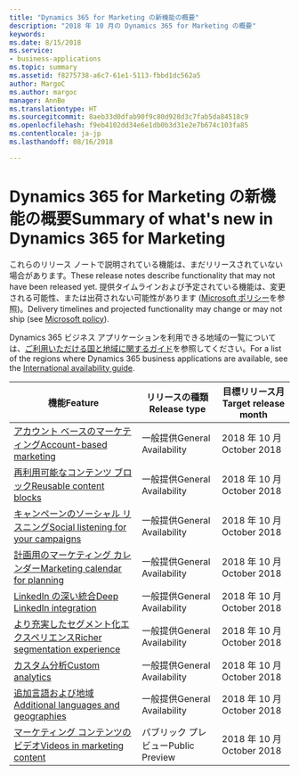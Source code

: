 ```yaml
---
title: "Dynamics 365 for Marketing の新機能の概要"
description: "2018 年 10 月の Dynamics 365 for Marketing の概要"
keywords: 
ms.date: 8/15/2018
ms.service:
- business-applications
ms.topic: summary
ms.assetid: f8275738-a6c7-61e1-5113-fbbd1dc562a5
author: MargoC
ms.author: margoc
manager: AnnBe
ms.translationtype: HT
ms.sourcegitcommit: 8aeb33d0dfab90f9c80d928d3c7fab5da84518c9
ms.openlocfilehash: f9eb4102dd34e6e1db0b3d31e2e7b674c103fa85
ms.contentlocale: ja-jp
ms.lasthandoff: 08/16/2018

---
```


# <a name="summary-of-whats-new-in-dynamics-365-for-marketing"></a><span data-ttu-id="6184f-103">Dynamics 365 for Marketing の新機能の概要</span><span class="sxs-lookup"><span data-stu-id="6184f-103">Summary of what's new in Dynamics 365 for Marketing</span></span>

<span data-ttu-id="6184f-104">これらのリリース ノートで説明されている機能は、まだリリースされていない場合があります。</span><span class="sxs-lookup"><span data-stu-id="6184f-104">These release notes describe functionality that may not have been released yet.</span></span> <span data-ttu-id="6184f-105">提供タイムラインおよび予定されている機能は、変更される可能性、または出荷されない可能性があります ([Microsoft ポリシー](https://go.microsoft.com/fwlink/p/?linkid=2007332)を参照)。</span><span class="sxs-lookup"><span data-stu-id="6184f-105">Delivery timelines and projected functionality may change or may not ship (see [Microsoft policy](https://go.microsoft.com/fwlink/p/?linkid=2007332)).</span></span>

<span data-ttu-id="6184f-106">Dynamics 365 ビジネス アプリケーションを利用できる地域の一覧については、[ご利用いただける国と地域に関するガイド](https://aka.ms/dynamics_365_international_availability_deck)を参照してください。</span><span class="sxs-lookup"><span data-stu-id="6184f-106">For a list of the regions where Dynamics 365 business applications are available, see the [International availability guide](https://aka.ms/dynamics_365_international_availability_deck).</span></span> 

| <span data-ttu-id="6184f-107">機能</span><span class="sxs-lookup"><span data-stu-id="6184f-107">Feature</span></span>                                                               | <span data-ttu-id="6184f-108">リリースの種類</span><span class="sxs-lookup"><span data-stu-id="6184f-108">Release type</span></span>                     | <span data-ttu-id="6184f-109">目標リリース月</span><span class="sxs-lookup"><span data-stu-id="6184f-109">Target release month</span></span>  |
|-----------------------------------------------------------------------|----------------------------------|-----------------------|
| [<span data-ttu-id="6184f-110">アカウント ベースのマーケティング</span><span class="sxs-lookup"><span data-stu-id="6184f-110">Account-based marketing</span></span>](account-based-marketing.md)                 | <span data-ttu-id="6184f-111">一般提供</span><span class="sxs-lookup"><span data-stu-id="6184f-111">General Availability</span></span>             | <span data-ttu-id="6184f-112">2018 年 10 月</span><span class="sxs-lookup"><span data-stu-id="6184f-112">October 2018</span></span>          |
| [<span data-ttu-id="6184f-113">再利用可能なコンテンツ ブロック</span><span class="sxs-lookup"><span data-stu-id="6184f-113">Reusable content blocks</span></span>](reusable-content-blocks.md)                 | <span data-ttu-id="6184f-114">一般提供</span><span class="sxs-lookup"><span data-stu-id="6184f-114">General Availability</span></span>             | <span data-ttu-id="6184f-115">2018 年 10 月</span><span class="sxs-lookup"><span data-stu-id="6184f-115">October 2018</span></span>          |
| [<span data-ttu-id="6184f-116">キャンペーンのソーシャル リスニング</span><span class="sxs-lookup"><span data-stu-id="6184f-116">Social listening for your campaigns</span></span>](social-listening-campaigns.md)  | <span data-ttu-id="6184f-117">一般提供</span><span class="sxs-lookup"><span data-stu-id="6184f-117">General Availability</span></span>             | <span data-ttu-id="6184f-118">2018 年 10 月</span><span class="sxs-lookup"><span data-stu-id="6184f-118">October 2018</span></span>          |
| [<span data-ttu-id="6184f-119">計画用のマーケティング カレンダー</span><span class="sxs-lookup"><span data-stu-id="6184f-119">Marketing calendar for planning</span></span>](marketing-calendar-planning.md)     | <span data-ttu-id="6184f-120">一般提供</span><span class="sxs-lookup"><span data-stu-id="6184f-120">General Availability</span></span>             | <span data-ttu-id="6184f-121">2018 年 10 月</span><span class="sxs-lookup"><span data-stu-id="6184f-121">October 2018</span></span>          |
| [<span data-ttu-id="6184f-122">LinkedIn の深い統合</span><span class="sxs-lookup"><span data-stu-id="6184f-122">Deep LinkedIn integration</span></span>](deep-linkedin-integration.md)           | <span data-ttu-id="6184f-123">一般提供</span><span class="sxs-lookup"><span data-stu-id="6184f-123">General Availability</span></span>             | <span data-ttu-id="6184f-124">2018 年 10 月</span><span class="sxs-lookup"><span data-stu-id="6184f-124">October 2018</span></span>          |
| [<span data-ttu-id="6184f-125">より充実したセグメント化エクスペリエンス</span><span class="sxs-lookup"><span data-stu-id="6184f-125">Richer segmentation experience</span></span>](richer-segmentation-experience.md)   | <span data-ttu-id="6184f-126">一般提供</span><span class="sxs-lookup"><span data-stu-id="6184f-126">General Availability</span></span>             | <span data-ttu-id="6184f-127">2018 年 10 月</span><span class="sxs-lookup"><span data-stu-id="6184f-127">October 2018</span></span>          |
| [<span data-ttu-id="6184f-128">カスタム分析</span><span class="sxs-lookup"><span data-stu-id="6184f-128">Custom analytics</span></span>](custom-analytics.md)                               | <span data-ttu-id="6184f-129">一般提供</span><span class="sxs-lookup"><span data-stu-id="6184f-129">General Availability</span></span>             | <span data-ttu-id="6184f-130">2018 年 10 月</span><span class="sxs-lookup"><span data-stu-id="6184f-130">October 2018</span></span>          |
| [<span data-ttu-id="6184f-131">追加言語および地域</span><span class="sxs-lookup"><span data-stu-id="6184f-131">Additional languages and geographies</span></span>](regions.md)                    | <span data-ttu-id="6184f-132">一般提供</span><span class="sxs-lookup"><span data-stu-id="6184f-132">General Availability</span></span>             | <span data-ttu-id="6184f-133">2018 年 10 月</span><span class="sxs-lookup"><span data-stu-id="6184f-133">October 2018</span></span>          |
| [<span data-ttu-id="6184f-134">マーケティング コンテンツのビデオ</span><span class="sxs-lookup"><span data-stu-id="6184f-134">Videos in marketing content</span></span>](video-content.md) | <span data-ttu-id="6184f-135">パブリック プレビュー</span><span class="sxs-lookup"><span data-stu-id="6184f-135">Public Preview</span></span>                   | <span data-ttu-id="6184f-136">2018 年 10 月</span><span class="sxs-lookup"><span data-stu-id="6184f-136">October 2018</span></span>          |



